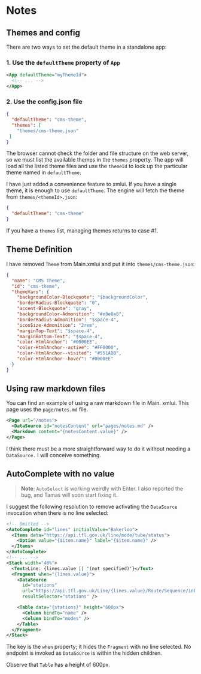 # Notes

## Themes and config

There are two ways to set the default theme in a standalone app:

### 1. Use the `defaultTheme` property of `App`

```xml
<App defaultTheme="myThemeId">
  <!-- ... -->
</App>
```

### 2. Use the config.json file


```json
{
  "defaultTheme": "cms-theme",
  "themes": [
    "themes/cms-theme.json"
 ]
}
```

The browser cannot check the folder and file structure on the web server, so we must list the available themes in the `themes` property. The app will load all the listed theme files and use the `themeId` to look up the particular theme named in `defaultTheme`.

I have just added a convenience feature to xmlui. If you have a single theme, it is enough to use `defaultTheme`. The engine will fetch the theme from `themes/<themeId>.json`:

```json
{
  "defaultTheme": "cms-theme"
}
```

If you have a `themes` list, managing themes returns to case #1.

## Theme Definition

I have removed `Theme` from Main.xmlui and put it into `themes/cms-theme.json`:

```json
{
  "name": "CMS Theme",
  "id": "cms-theme",
  "themeVars": {
    "backgroundColor-Blockquote": "$backgroundColor",
    "borderRadius-Blockquote": "0",
    "accent-Blockquote": "gray",
    "backgroundColor-Admonition": "#e8e8e8",
    "borderRadius-Admonition": "$space-4",
    "iconSize-Admonition": "2rem",
    "marginTop-Text": "$space-4",
    "marginBottom-Text": "$space-4",
    "color-HtmlAnchor": "#0000EE",
    "color-HtmlAnchor--active": "#FF0000",
    "color-HtmlAnchor--visited": "#551A8B",
    "color-HtmlAnchor--hover": "#0000EE"
  }
}
```

## Using raw markdown files

You can find an example of using a raw markdown file in Main. xmlui. This page uses the `page/notes.md` file.

```xml
<Page url="/notes">
  <DataSource id="notesContent" url="pages/notes.md" />
  <Markdown content="{notesContent.value}" />
</Page>
```

I think there must be a more straightforward way to do it without needing a `DataSource.` I will conceive something.

## AutoComplete with no value

> **Note**: `AutoSelect` is working weirdly with Enter. I also reported the bug, and Tamas will soon start fixing it.

I suggest the following resolution to remove activating the `DataSource` invocation when there is no line selected:

```xml
<!-- Omitted -->
<AutoComplete id="lines" initialValue="Bakerloo">
  <Items data="https://api.tfl.gov.uk/line/mode/tube/status">
    <Option value="{$item.name}" label="{$item.name}" />
  </Items>
</AutoComplete>
<!-- ... -->
<Stack width="40%">
  <Text>Line: {lines.value || '(not specified)'}</Text>
  <Fragment when="{lines.value}">
    <DataSource
      id="stations"
      url="https://api.tfl.gov.uk/Line/{lines.value}/Route/Sequence/inbound"
      resultSelector="stations" />

    <Table data="{stations}" height="600px">
      <Column bindTo="name" />
      <Column bindTo="modes" />
    </Table>
  </Fragment>
</Stack>
```

The key is the `when` property; it hides the `Fragment` with no line selected. No endpoint is invoked as `DataSource` is within the hidden children.

Observe that `Table` has a height of 600px.
